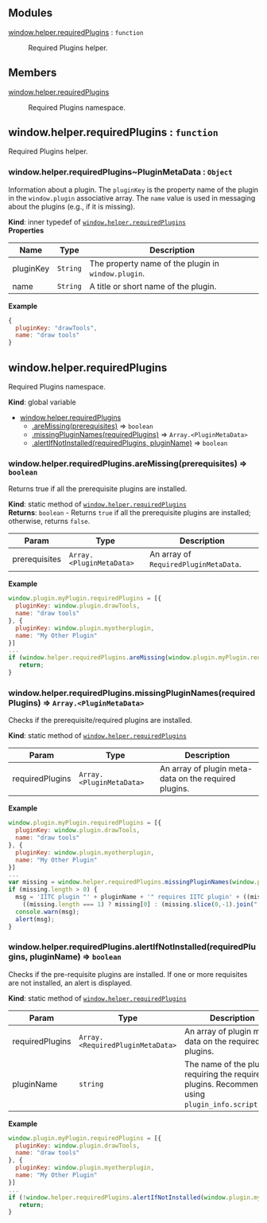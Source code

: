 ## Modules

<dl>
<dt><a href="#module_window.helper.requiredPlugins">window.helper.requiredPlugins</a> : <code>function</code></dt>
<dd><p>Required Plugins helper.</p>
</dd>
</dl>

## Members

<dl>
<dt><a href="#window.helper.requiredPlugins(2)">window.helper.requiredPlugins</a></dt>
<dd><p>Required Plugins namespace.</p>
</dd>
</dl>

<a name="module_window.helper.requiredPlugins"></a>

## window.helper.requiredPlugins : <code>function</code>
Required Plugins helper.

<a name="module_window.helper.requiredPlugins..PluginMetaData"></a>

### window.helper.requiredPlugins~PluginMetaData : <code>Object</code>
Information about a plugin.  The `pluginKey` is the property name of theplugin in the `window.plugin` associative array.  The `name` value is usedin messaging about the plugins (e.g., if it is missing).

**Kind**: inner typedef of <code>[window.helper.requiredPlugins](#module_window.helper.requiredPlugins)</code>  
**Properties**

| Name | Type | Description |
| --- | --- | --- |
| pluginKey | <code>String</code> | The property name of the plugin in  `window.plugin`. |
| name | <code>String</code> | A title or short name of the plugin. |

**Example**  
```js
{  pluginKey: "drawTools",  name: "draw tools"}
```
<a name="window.helper.requiredPlugins(2)"></a>

## window.helper.requiredPlugins
Required Plugins namespace.

**Kind**: global variable  

* [window.helper.requiredPlugins](#window.helper.requiredPlugins(2))
    * [.areMissing(prerequisites)](#window.helper.requiredPlugins(2).areMissing) ⇒ <code>boolean</code>
    * [.missingPluginNames(requiredPlugins)](#window.helper.requiredPlugins(2).missingPluginNames) ⇒ <code>Array.&lt;PluginMetaData&gt;</code>
    * [.alertIfNotInstalled(requiredPlugins, pluginName)](#window.helper.requiredPlugins(2).alertIfNotInstalled) ⇒ <code>boolean</code>

<a name="window.helper.requiredPlugins(2).areMissing"></a>

### window.helper.requiredPlugins.areMissing(prerequisites) ⇒ <code>boolean</code>
Returns true if all the prerequisite plugins are installed.

**Kind**: static method of <code>[window.helper.requiredPlugins](#window.helper.requiredPlugins(2))</code>  
**Returns**: <code>boolean</code> - Returns `true` if all the prerequisite plugins are installed; otherwise, returns `false`.  

| Param | Type | Description |
| --- | --- | --- |
| prerequisites | <code>Array.&lt;PluginMetaData&gt;</code> | An array of `RequiredPluginMetaData`. |

**Example**  
```js
window.plugin.myPlugin.requiredPlugins = [{  pluginKey: window.plugin.drawTools,  name: "draw tools"}, {  pluginKey: window.plugin.myotherplugin,  name: "My Other Plugin"}]...if (window.helper.requiredPlugins.areMissing(window.plugin.myPlugin.requiredPlugins)) {   return;}
```
<a name="window.helper.requiredPlugins(2).missingPluginNames"></a>

### window.helper.requiredPlugins.missingPluginNames(requiredPlugins) ⇒ <code>Array.&lt;PluginMetaData&gt;</code>
Checks if the prerequisite/required plugins are installed.

**Kind**: static method of <code>[window.helper.requiredPlugins](#window.helper.requiredPlugins(2))</code>  

| Param | Type | Description |
| --- | --- | --- |
| requiredPlugins | <code>Array.&lt;PluginMetaData&gt;</code> | An array of plugin meta-data on the required plugins. |

**Example**  
```js
window.plugin.myPlugin.requiredPlugins = [{  pluginKey: window.plugin.drawTools,  name: "draw tools"}, {  pluginKey: window.plugin.myotherplugin,  name: "My Other Plugin"}]...var missing = window.helper.requiredPlugins.missingPluginNames(window.plugin.myPlugin.requiredPlugins);if (missing.length > 0) {  msg = 'IITC plugin "' + pluginName + '" requires IITC plugin' + ((missing.length === 1) ? ' ' : 's ') +    ((missing.length === 1) ? missing[0] : (missing.slice(0,-1).join(", ") + " and " + missing[missing.length - 1])) + '.';  console.warn(msg);  alert(msg);}
```
<a name="window.helper.requiredPlugins(2).alertIfNotInstalled"></a>

### window.helper.requiredPlugins.alertIfNotInstalled(requiredPlugins, pluginName) ⇒ <code>boolean</code>
Checks if the pre-requisite plugins are installed.  If one or more requisites are not installed, an alert isdisplayed.

**Kind**: static method of <code>[window.helper.requiredPlugins](#window.helper.requiredPlugins(2))</code>  

| Param | Type | Description |
| --- | --- | --- |
| requiredPlugins | <code>Array.&lt;RequiredPluginMetaData&gt;</code> | An array of plugin meta-data on the required plugins. |
| pluginName | <code>string</code> | The name of the plugin requiring the required plugins.  Recommend using    `plugin_info.script.name`. |

**Example**  
```js
window.plugin.myPlugin.requiredPlugins = [{  pluginKey: window.plugin.drawTools,  name: "draw tools"}, {  pluginKey: window.plugin.myotherplugin,  name: "My Other Plugin"}]...if (!window.helper.requiredPlugins.alertIfNotInstalled(window.plugin.myPlugin.requiredPlugins, plugin_info.script.name) {   return;}
```
